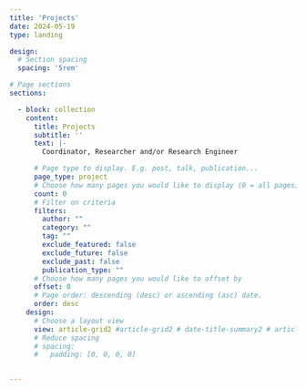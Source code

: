 ```yaml
---
title: 'Projects'
date: 2024-05-19
type: landing

design:
  # Section spacing
  spacing: '5rem'

# Page sections
sections:

  - block: collection
    content:
      title: Projects
      subtitle: ''
      text: |-
        Coordinator, Researcher and/or Research Engineer

      # Page type to display. E.g. post, talk, publication...
      page_type: project
      # Choose how many pages you would like to display (0 = all pages)
      count: 0
      # Filter on criteria
      filters:
        author: ""
        category: ""
        tag: ""
        exclude_featured: false
        exclude_future: false
        exclude_past: false
        publication_type: ""
      # Choose how many pages you would like to offset by
      offset: 0
      # Page order: descending (desc) or ascending (asc) date.
      order: desc
    design:
      # Choose a layout view
      view: article-grid2 #article-grid2 # date-title-summary2 # article-grid2  # card   date-title-summary
      # Reduce spacing
      # spacing:
      #   padding: [0, 0, 0, 0]


---
```


